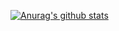 [![Anurag's github stats](https://github-readme-stats.vercel.app/api?username=yannvici&?theme=dark)](https://github.com/anuraghazra/github-readme-stats)

